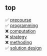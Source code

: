 ## top

:white_check_mark: [precourse](https://github.com/colevanderswands/precourse)  
:white_check_mark: [programming](https://github.com/colevanderswands/programming)  
:x: [computation](https://github.com/colevanderswands/computation)  
:x: [strategy](https://github.com/colevanderswands/strategy)  
:x: [methoding](https://github.com/colevanderswands/methoding)  
:white_check_mark: [solution design](https://github.com/colevanderswands/solution-design)  
